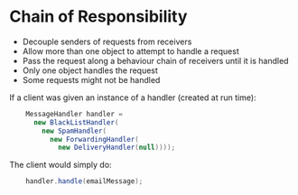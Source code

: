 Chain of Responsibility
=======================

* Decouple senders of requests from receivers
* Allow more than one object to attempt to handle a request
* Pass the request along a behaviour chain of receivers until it is handled
* Only one object handles the request
* Some requests might not be handled

If a client was given an instance of a handler (created at run time):
```.java
    MessageHandler handler = 
      new BlackListHandler(
        new SpamHandler(
          new ForwardingHandler(
            new DeliveryHandler(null))));
```
The client would simply do:
```.java
    handler.handle(emailMessage);
```